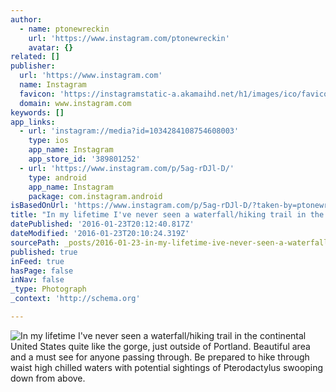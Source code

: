 ```yaml
---
author:
  - name: ptonewreckin
    url: 'https://www.instagram.com/ptonewreckin'
    avatar: {}
related: []
publisher:
  url: 'https://www.instagram.com'
  name: Instagram
  favicon: 'https://instagramstatic-a.akamaihd.net/h1/images/ico/favicon.ico/7cdab0872b15.ico'
  domain: www.instagram.com
keywords: []
app_links:
  - url: 'instagram://media?id=1034284108754608003'
    type: ios
    app_name: Instagram
    app_store_id: '389801252'
  - url: 'https://www.instagram.com/p/5ag-rDJl-D/'
    type: android
    app_name: Instagram
    package: com.instagram.android
isBasedOnUrl: 'https://www.instagram.com/p/5ag-rDJl-D/?taken-by=ptonewreckin'
title: "In my lifetime I've never seen a waterfall/hiking trail in the continental United States quite like the gorge, just outside of Portland. Beautiful area and a must see for anyone passing through. Be prepared to hike through waist high chilled waters with potential sightings of Pterodactylus swooping down from above."
datePublished: '2016-01-23T20:12:40.817Z'
dateModified: '2016-01-23T20:10:24.319Z'
sourcePath: _posts/2016-01-23-in-my-lifetime-ive-never-seen-a-waterfallhiking-trail-in-t.md
published: true
inFeed: true
hasPage: false
inNav: false
_type: Photograph
_context: 'http://schema.org'

---
```

![In my lifetime I've never seen a waterfall&sol;hiking trail in the continental United States quite like the gorge&comma; just outside of Portland&period; Beautiful area and a must see for anyone passing through&period; Be prepared to hike through waist high chilled waters with potential sightings of Pterodactylus swooping down from above&period;](https://scontent.cdninstagram.com/hphotos-xta1/t51.2885-15/s640x640/sh0.08/e35/924060_390765747783736_1643539417_n.jpg)